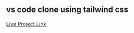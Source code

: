 ## vs code clone using tailwind css

[Live Project Link](https://fsjs-htmlcss-pro6.netlify.app/ "advocate")
